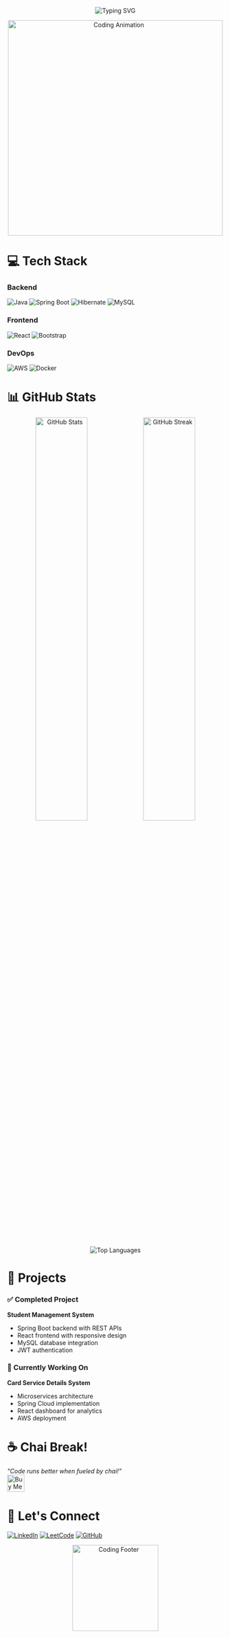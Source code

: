 <!-- 🌟 ANIMATED INTRO HEADER -->
<p align="center">
  <img src="https://readme-typing-svg.demolab.com?font=Fira+Code&size=28&pause=1000&color=16F7D1&center=true&vCenter=true&width=800&height=60&lines=Namaste+🙏+I'm+Gyanaranjan18;Java+Full+Stack+Developer+☕;Spring+Boot+%7C+Hibernate+%7C+React;Microservices+%7C+AWS+%7C+Docker;Building+Scalable+Enterprise+Solutions;Open+to+Collaborate+on+Exciting+Projects!" alt="Typing SVG" />
</p>


<!-- 🚀 ANIMATED BANNER -->
<p align="center">
  <img src="https://media.giphy.com/media/JWuBH9rCO2uZuHBFpm/giphy.gif" width="500" alt="Coding Animation"/>
</p>

# 💻 Tech Stack

### Backend
![Java](https://img.shields.io/badge/Java-ED8B00?style=for-the-badge&logo=openjdk&logoColor=white)
![Spring Boot](https://img.shields.io/badge/Spring_Boot-6DB33F?style=for-the-badge&logo=spring-boot&logoColor=white)
![Hibernate](https://img.shields.io/badge/Hibernate-59666C?style=for-the-badge&logo=Hibernate&logoColor=white)
![MySQL](https://img.shields.io/badge/MySQL-005C84?style=for-the-badge&logo=mysql&logoColor=white)

### Frontend
![React](https://img.shields.io/badge/React-20232A?style=for-the-badge&logo=react&logoColor=61DAFB)
![Bootstrap](https://img.shields.io/badge/Bootstrap-563D7C?style=for-the-badge&logo=bootstrap&logoColor=white)

### DevOps
![AWS](https://img.shields.io/badge/AWS-%23FF9900.svg?style=for-the-badge&logo=amazon-aws&logoColor=white)
![Docker](https://img.shields.io/badge/Docker-2496ED?style=for-the-badge&logo=docker&logoColor=white)

# 📊 GitHub Stats

<p align="center">
  <img src="https://github-readme-stats.vercel.app/api?username=Gyanaranjan18&show_icons=true&theme=radical" alt="GitHub Stats" width="49%"/>
  <img src="https://github-readme-streak-stats.herokuapp.com/?user=Gyanaranjan18&theme=radical" alt="GitHub Streak" width="49%"/>
</p>

<p align="center">
  <img src="https://github-readme-stats.vercel.app/api/top-langs/?username=Gyanaranjan18&layout=compact&theme=radical" alt="Top Languages"/>
</p>

# 🚀 Projects

### ✅ Completed Project
**Student Management System**  
- Spring Boot backend with REST APIs
- React frontend with responsive design
- MySQL database integration
- JWT authentication

### 🔧 Currently Working On
**Card Service Details System**  
- Microservices architecture
- Spring Cloud implementation
- React dashboard for analytics
- AWS deployment

# ☕ Chai Break!

_"Code runs better when fueled by chai!"_  
<a href="https://www.buymeacoffee.com/gyanaranjan" target="_blank">
  <img src="https://cdn.buymeacoffee.com/buttons/v2/default-yellow.png" alt="Buy Me A Chai" height="40">
</a>

# 🤝 Let's Connect

[![LinkedIn](https://img.shields.io/badge/LinkedIn-0077B5?style=for-the-badge&logo=linkedin&logoColor=white)](https://linkedin.com/in/yourprofile)
[![LeetCode](https://img.shields.io/badge/-LeetCode-FFA116?style=for-the-badge&logo=LeetCode&logoColor=black)](https://leetcode.com/yourprofile)
[![GitHub](https://img.shields.io/badge/GitHub-100000?style=for-the-badge&logo=github&logoColor=white)](https://github.com/Gyanaranjan18)

<!-- 🎉 FOOTER ANIMATION -->
<p align="center">
  <img src="https://media.giphy.com/media/LnUtXr3xT2uk2wOZ5s/giphy.gif" width="200" alt="Coding Footer"/>
</p>
